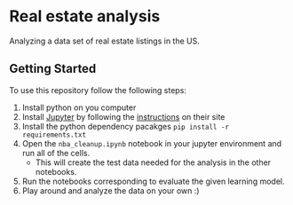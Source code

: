 # Real estate analysis

Analyzing a data set of real estate listings in the US.

## Getting Started

To use this repository follow the following steps:

1. Install python on you computer
1. Install [Jupyter](https://jupyter.org) by following the [instructions](https://jupyter.org/install) on their site
1. Install the python dependency pacakges `pip install -r requirements.txt`
1. Open the `nba_cleanup.ipynb` notebook in your jupyter environment and run all of the cells.
   - This will create the test data needed for the analysis in the other notebooks.
1. Run the notebooks corresponding to evaluate the given learning model.
1. Play around and analyze the data on your own :)
